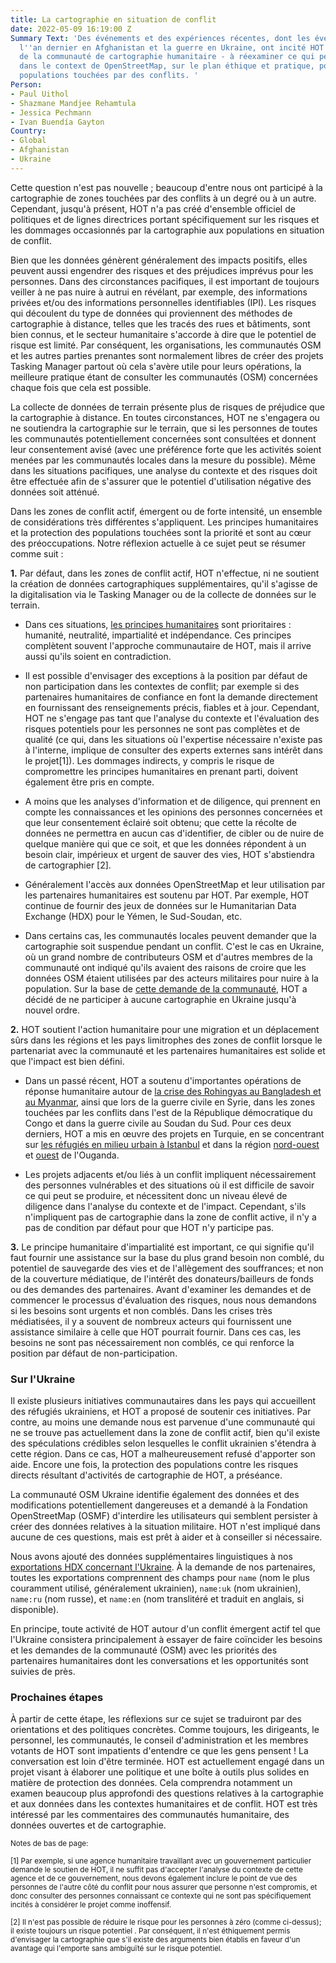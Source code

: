 ```yaml
---
title: La cartographie en situation de conflit
date: 2022-05-09 16:19:00 Z
Summary Text: 'Des événements et des expériences récentes, dont les événements survenus
  l''an dernier en Afghanistan et la guerre en Ukraine, ont incité HOT - et l''ensemble
  de la communauté de cartographie humanitaire - à réexaminer ce qui peut être fait
  dans le context de OpenStreetMap, sur le plan éthique et pratique, pour aider les
  populations touchées par des conflits. '
Person:
- Paul Uithol
- Shazmane Mandjee Rehamtula
- Jessica Pechmann
- Ivan Buendía Gayton
Country:
- Global
- Afghanistan
- Ukraine
---
```


Cette question n'est pas nouvelle ; beaucoup d'entre nous ont participé à la cartographie de zones touchées par des conflits à un degré ou à un autre. Cependant, jusqu'à présent, HOT n'a pas créé d'ensemble officiel de politiques et de lignes directrices portant spécifiquement sur les risques et les dommages occasionnés par la cartographie aux populations en situation de conflit.

Bien que les données génèrent généralement des impacts positifs, elles peuvent aussi engendrer des risques et des préjudices imprévus pour les personnes. Dans des circonstances pacifiques, il est important de toujours veiller à ne pas nuire à autrui en révélant, par exemple, des informations privées et/ou des informations personnelles identifiables (IPI). Les risques qui découlent du type de données qui proviennent des méthodes de cartographie à distance, telles que les tracés des rues et bâtiments, sont bien connus, et le secteur humanitaire s'accorde à dire que le potentiel de risque est limité. Par conséquent, les organisations, les communautés OSM et les autres parties prenantes sont normalement libres de créer des projets Tasking Manager partout où cela s'avère utile pour leurs opérations, la meilleure pratique étant de consulter les communautés (OSM) concernées chaque fois que cela est possible.

La collecte de données de terrain présente plus de risques de préjudice que la cartographie à distance. En toutes circonstances, HOT ne s'engagera ou ne soutiendra la cartographie sur le terrain, que si les personnes de toutes les communautés potentiellement concernées sont consultées et donnent leur consentement avisé (avec une préférence forte que les activités soient menées par les communautés locales dans la mesure du possible). Même dans les situations pacifiques, une analyse du contexte et des risques doit être effectuée afin de s'assurer que le potentiel d'utilisation négative des données soit atténué. 

Dans les zones de conflit actif, émergent ou de forte intensité, un ensemble de considérations très différentes s'appliquent. Les principes humanitaires et la protection des populations touchées sont la priorité et sont au cœur des préoccupations. Notre réflexion actuelle à ce sujet peut se résumer comme suit :

**1.** Par défaut, dans les zones de conflit actif, HOT n'effectue, ni ne soutient la création de données cartographiques supplémentaires, qu'il s'agisse de la digitalisation via le Tasking Manager ou de la collecte de données sur le terrain.

- Dans ces situations, [les principes humanitaires](https://www.unocha.org/sites/unocha/files/OOM-humanitarianprinciples_FR_Dec2016_1.pdf) sont prioritaires : humanité, neutralité, impartialité et indépendance. Ces principes complètent souvent l'approche communautaire de HOT, mais il arrive aussi qu'ils soient en contradiction.

- Il est possible d'envisager des exceptions à la position par défaut de non participation dans les contextes de conflit; par exemple si des partenaires humanitaires de confiance en font la demande directement en fournissant des renseignements précis, fiables et à jour. Cependant, HOT ne s'engage pas tant que l'analyse du contexte et l'évaluation des risques potentiels pour les personnes ne sont pas complètes et de qualité (ce qui, dans les situations où  l'expertise nécessaire n'existe pas à l'interne, implique de consulter des experts externes sans intérêt dans le projet[1]). Les dommages indirects, y compris le risque de compromettre les principes humanitaires en prenant parti, doivent également être pris en compte.

- A moins que les analyses d'information et de diligence, qui prennent en compte les connaissances et les opinions des personnes concernées et que leur consentement éclairé soit obtenu; que cette la récolte de données ne permettra en aucun cas d'identifier, de cibler ou de nuire de quelque manière qui que ce soit, et que les données répondent à un besoin clair, impérieux et urgent de sauver des vies, HOT s'abstiendra de cartographier [2].

- Généralement l'accès aux données OpenStreetMap et leur utilisation par les partenaires humanitaires est soutenu par HOT. Par exemple, HOT continue de fournir des jeux de données sur le Humanitarian Data Exchange (HDX) pour le Yémen, le Sud-Soudan, etc. 

- Dans certains cas, les communautés locales peuvent demander que la cartographie soit suspendue pendant un conflit. C'est le cas en Ukraine, où un grand nombre de contributeurs OSM et d'autres membres de la communauté ont indiqué qu'ils avaient des raisons de croire que les données OSM étaient utilisées par des acteurs militaires pour nuire à la population. Sur la base de [cette demande de la communauté](https://www.openstreetmap.org/user/Yury%20Yatsynovich/diary/398942), HOT a décidé de ne participer à aucune cartographie en Ukraine jusqu'à nouvel ordre.

**2.** HOT soutient l'action humanitaire pour une migration et un déplacement sûrs dans les régions et les pays limitrophes des zones de conflit lorsque le partenariat avec la communauté et les partenaires humanitaires est solide et que l'impact est bien défini.

- Dans un passé récent, HOT a soutenu d'importantes opérations de réponse humanitaire autour de [la crise des Rohingyas au Bangladesh et au Myanmar](https://wiki.openstreetmap.org/wiki/WikiProject_Bangladesh/RohingyaCrisis), ainsi que lors de la guerre civile en Syrie, dans les zones touchées par les conflits dans l'est de la République démocratique du Congo et dans la guerre civile au Soudan du Sud. Pour ces deux derniers, HOT a mis en œuvre des projets en Turquie, en se concentrant sur [les réfugiés en milieu urbain à Istanbul](https://www.hotosm.org/projects/urban_innovations_crowdsourcing_non-camp_refugee_data) et dans la région [nord-ouest](https://www.hotosm.org/projects/bridging-data-gaps-mapping-refugee-contexts-in-east-africa/) et [ouest](https://www.hotosm.org/projects/urban_innovations_crowdsourcing_non-camp_refugee_data) de l'Ouganda.

- Les projets adjacents et/ou liés à un conflit impliquent nécessairement des personnes vulnérables et des situations où il est difficile de savoir ce qui peut se produire, et nécessitent donc un niveau élevé de diligence dans l'analyse du contexte et de l'impact. Cependant, s'ils n'impliquent pas de cartographie dans la zone de conflit active, il n'y a pas de condition par défaut pour que HOT n'y participe pas.

**3.** Le principe humanitaire d'impartialité est important, ce qui signifie qu'il faut fournir une assistance sur la base du plus grand besoin non comblé, du potentiel de sauvegarde des vies et de l'allègement des souffrances; et non de la couverture médiatique, de l'intérêt des donateurs/bailleurs de fonds ou des demandes des partenaires. Avant d'examiner les demandes et de commencer le processus d'évaluation des risques, nous nous demandons si les besoins sont urgents et non comblés. Dans les crises très médiatisées, il y a souvent de nombreux acteurs qui fournissent une assistance similaire à celle que HOT pourrait fournir. Dans ces cas, les besoins ne sont pas nécessairement non comblés, ce qui renforce la position par défaut de non-participation.

### Sur l'Ukraine

Il existe plusieurs initiatives communautaires dans les pays qui accueillent des réfugiés ukrainiens, et HOT a proposé de soutenir ces initiatives. Par contre, au moins une demande nous est parvenue d'une communauté qui ne se trouve pas actuellement dans la zone de conflit actif, bien qu'il existe des spéculations crédibles selon lesquelles le conflit ukrainien s'étendra à cette région. Dans ce cas, HOT a malheureusement refusé d'apporter son aide. Encore une fois, la protection des populations contre les risques directs résultant d'activités de cartographie de HOT, a préséance.

La communauté OSM Ukraine identifie également des données et des modifications potentiellement dangereuses et a demandé à la Fondation OpenStreetMap (OSMF) d'interdire les utilisateurs qui semblent persister à créer des données relatives à la situation militaire. HOT n'est impliqué dans aucune de ces questions, mais est prêt à aider et à conseiller si nécessaire.

Nous avons ajouté des données supplémentaires linguistiques à nos [exportations HDX concernant l'Ukraine](https://data.humdata.org/organization/hot?groups=ukr). À la demande de nos partenaires, toutes les exportations comprennent des champs pour `name` (nom le plus couramment utilisé, généralement ukrainien), `name:uk` (nom ukrainien), `name:ru` (nom russe), et `name:en` (nom translitéré et traduit en anglais, si disponible).

En principe, toute activité de HOT autour d'un conflit émergent actif tel que l'Ukraine consistera principalement à essayer de faire coïncider les besoins et les demandes de la communauté (OSM) avec les priorités des partenaires humanitaires dont les conversations et les opportunités sont suivies de près.

### Prochaines étapes

À partir de cette étape, les réflexions sur ce sujet se traduiront par des orientations et des politiques concrètes. Comme toujours, les dirigeants, le personnel, les communautés, le conseil d'administration et les membres votants de HOT sont impatients d'entendre ce que les gens pensent ! La conversation est loin d'être terminée. HOT est actuellement engagé dans un projet visant à élaborer une politique et une boîte à outils plus solides en matière de protection des données. Cela comprendra notamment un examen beaucoup plus approfondi des questions relatives à la cartographie et aux données dans les contextes humanitaires et de conflit. HOT est très intéressé par les commentaires des communautés humanitaire, des données ouvertes et de cartographie.

<span style="font-size: smaller">Notes de bas de page:</span>

<span style="font-size: smaller">[1] Par exemple, si une agence humanitaire travaillant avec un gouvernement particulier demande le soutien de HOT, il ne suffit pas d'accepter l'analyse du contexte de cette agence et de ce gouvernement, nous devons également inclure le point de vue des personnes de l'autre côté du conflit pour nous assurer que personne n'est compromis, et donc consulter des personnes connaissant ce contexte qui ne sont pas spécifiquement incités à considérer le projet comme inoffensif.</span>

<span style="font-size: smaller">[2] Il n'est pas possible de réduire le risque pour les personnes à zéro (comme ci-dessus); il existe toujours un risque potentiel . Par conséquent, il n'est éthiquement permis d'envisager la cartographie que s'il existe des arguments bien établis en faveur d'un avantage qui l'emporte sans ambiguïté sur le risque potentiel.</span>
